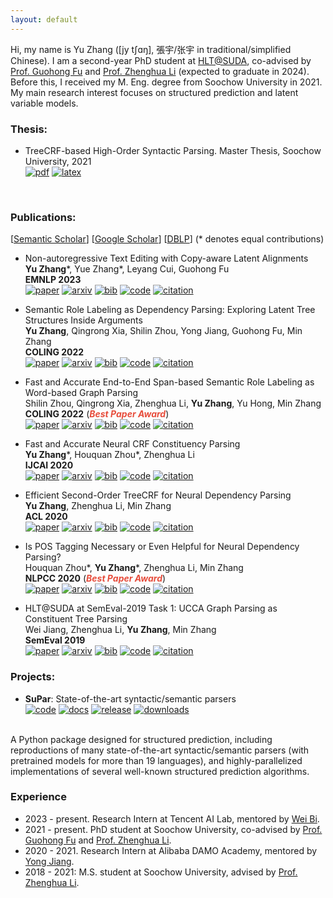 ```yaml
---
layout: default
---
```


Hi, my name is Yu Zhang ([jy tʃɑŋ], 張宇/张宇 in traditional/simplified Chinese).
I am a second-year PhD student at [HLT@SUDA](http://hlt.suda.edu.cn), co-advised by [Prof. Guohong Fu](http://web.suda.edu.cn/ghfu/) and [Prof. Zhenghua Li](http://hlt.suda.edu.cn/~zhli) (expected to graduate in 2024). 
Before this, I received my M. Eng. degree from Soochow University in 2021.
My main research interest focuses on structured prediction and latent variable models.

### Thesis:

* TreeCRF-based High-Order Syntactic Parsing. Master Thesis, Soochow University, 2021 <br>
[![pdf](https://img.shields.io/badge/pdf-d6d6d6?style=flat-square)](https://yzhang.site/assets/pubs/master-thesis.pdf)
[![latex](https://img.shields.io/badge/latex-d6d6d6?style=flat-square&logo=github)](https://github.com/yzhangcs/master-thesis)
<br>

### Publications:

[[Semantic Scholar](https://www.semanticscholar.org/author/Yu-Zhang/49890808)] [[Google Scholar](https://scholar.google.com/citations?user=y3JK-1oAAAAJ)] [[DBLP](https://dblp.org/pid/50/671-92.html)] (\* denotes equal contributions)

* Non-autoregressive Text Editing with Copy-aware Latent Alignments  <br>
**Yu Zhang**\*, Yue Zhang\*, Leyang Cui, Guohong Fu <br>
**EMNLP 2023** <br>
[![paper](https://img.shields.io/badge/paper-d6d6d6.svg?style=flat-square)](https://yzhang.site/assets/pubs/emnlp/2023/ctc.pdf)
[![arxiv](https://img.shields.io/badge/arxiv-d6d6d6.svg?style=flat-square)](https://arxiv.org/abs/2310.07821)
[![bib](https://img.shields.io/badge/bib-d6d6d6.svg?style=flat-square)](https://yzhang.site/assets/pubs/emnlp/2023/ctc.bib)
[![code](https://img.shields.io/badge/code-d6d6d6.svg?style=flat-square&logo=github)](https://github.com/yzhangcs/ctc-copy)
[![citation](https://img.shields.io/badge/dynamic/json?label=citation&query=citationCount&url=https%3A%2F%2Fapi.semanticscholar.org%2Fgraph%2Fv1%2Fpaper%2F116277fd27c97d50bba2d8023d3c590c1ea8187b%3Ffields%3DcitationCount&color=d6d6d6&style=flat-square&logo=semanticscholar)](https://www.semanticscholar.org/paper/Non-autoregressive-Text-Editing-with-Copy-aware-Zhang-Zhang/116277fd27c97d50bba2d8023d3c590c1ea8187b)

* Semantic Role Labeling as Dependency Parsing: Exploring Latent Tree Structures Inside Arguments <br>
**Yu Zhang**, Qingrong Xia, Shilin Zhou, Yong Jiang, Guohong Fu, Min Zhang <br>
**COLING 2022** <br>
[![paper](https://img.shields.io/badge/paper-d6d6d6.svg?style=flat-square)](https://yzhang.site/assets/pubs/coling/2022/crfsrl.pdf)
[![arxiv](https://img.shields.io/badge/arxiv-d6d6d6.svg?style=flat-square)](https://arxiv.org/abs/2110.06865)
[![bib](https://img.shields.io/badge/bib-d6d6d6.svg?style=flat-square)](https://yzhang.site/assets/pubs/coling/2022/crfsrl.bib)
[![code](https://img.shields.io/badge/code-d6d6d6.svg?style=flat-square&logo=github)](https://github.com/yzhangcs/crfsrl)
[![citation](https://img.shields.io/badge/dynamic/json?label=citation&query=citationCount&url=https%3A%2F%2Fapi.semanticscholar.org%2Fgraph%2Fv1%2Fpaper%2F64332d61dfef5ac685500a238b8a79d75152c164%3Ffields%3DcitationCount&color=d6d6d6&style=flat-square&logo=semanticscholar)](https://www.semanticscholar.org/paper/Semantic-Role-Labeling-as-Dependency-Parsing%3A-Tree-Zhang-Xia/64332d61dfef5ac685500a238b8a79d75152c164)

* Fast and Accurate End-to-End Span-based Semantic Role Labeling as Word-based Graph Parsing <br>
Shilin Zhou, Qingrong Xia, Zhenghua Li, **Yu Zhang**, Yu Hong, Min Zhang <br>
**COLING 2022** (<strong><i style="color:#e74d3c">Best Paper Award</i></strong>)<br>
[![paper](https://img.shields.io/badge/paper-d6d6d6.svg?style=flat-square)](https://yzhang.site/assets/pubs/coling/2022/graphsrl.pdf)
[![arxiv](https://img.shields.io/badge/arxiv-d6d6d6.svg?style=flat-square)](https://arxiv.org/abs/2112.02970)
[![bib](https://img.shields.io/badge/bib-d6d6d6.svg?style=flat-square)](https://yzhang.site/assets/pubs/coling/2022/graphsrl.bib)
[![code](https://img.shields.io/badge/code-d6d6d6.svg?style=flat-square&logo=github)](https://github.com/zsLin177/SRL-as-GP)
[![citation](https://img.shields.io/badge/dynamic/json?label=citation&query=citationCount&url=https%3A%2F%2Fapi.semanticscholar.org%2Fgraph%2Fv1%2Fpaper%2Fea9a2d14672c3cc0ff92510386f46fb2b152570c%3Ffields%3DcitationCount&color=d6d6d6&style=flat-square&logo=semanticscholar)](https://www.semanticscholar.org/paper/Fast-and-Accurate-End-to-End-Span-based-Semantic-as-Zhou-Xia/ea9a2d14672c3cc0ff92510386f46fb2b152570c)

* Fast and Accurate Neural CRF Constituency Parsing <br>
**Yu Zhang**\*, Houquan Zhou\*, Zhenghua Li <br>
**IJCAI 2020** <br>
[![paper](https://img.shields.io/badge/paper-d6d6d6.svg?style=flat-square)](https://yzhang.site/assets/pubs/ijcai/2020/crfpar.pdf)
[![arxiv](https://img.shields.io/badge/arxiv-d6d6d6.svg?style=flat-square)](https://arxiv.org/abs/2008.03736)
[![bib](https://img.shields.io/badge/bib-d6d6d6.svg?style=flat-square)](https://yzhang.site/assets/pubs/ijcai/2020/crfpar.bib)
[![code](https://img.shields.io/badge/code-d6d6d6.svg?style=flat-square&logo=github)](https://github.com/yzhangcs/crfpar)
[![citation](https://img.shields.io/badge/dynamic/json?label=citation&query=citationCount&url=https%3A%2F%2Fapi.semanticscholar.org%2Fgraph%2Fv1%2Fpaper%2F46fe2ae301aeb75b25ebca0bdc26132ca46f5101%3Ffields%3DcitationCount&color=d6d6d6&style=flat-square&logo=semanticscholar)](https://www.semanticscholar.org/paper/Fast-and-Accurate-Neural-CRF-Constituency-Parsing-Zhang-Zhou/46fe2ae301aeb75b25ebca0bdc26132ca46f5101)

* Efficient Second-Order TreeCRF for Neural Dependency Parsing <br>
**Yu Zhang**, Zhenghua Li, Min Zhang <br>
**ACL 2020** <br>
[![paper](https://img.shields.io/badge/paper-d6d6d6.svg?style=flat-square)](https://yzhang.site/assets/pubs/acl/2020/crfpar.pdf)
[![arxiv](https://img.shields.io/badge/arxiv-d6d6d6.svg?style=flat-square)](https://arxiv.org/abs/2005.00975)
[![bib](https://img.shields.io/badge/bib-d6d6d6.svg?style=flat-square)](https://yzhang.site/assets/pubs/acl/2020/crfpar.bib)
[![code](https://img.shields.io/badge/code-d6d6d6.svg?style=flat-square&logo=github)](https://github.com/yzhangcs/crfpar)
[![citation](https://img.shields.io/badge/dynamic/json?label=citation&query=citationCount&url=https%3A%2F%2Fapi.semanticscholar.org%2Fgraph%2Fv1%2Fpaper%2Fce18780963b067a1295fc847e7ab33f2fcbfaca1%3Ffields%3DcitationCount&color=d6d6d6&style=flat-square&logo=semanticscholar)](https://www.semanticscholar.org/paper/Efficient-Second-Order-TreeCRF-for-Neural-Parsing-Zhang-Li/ce18780963b067a1295fc847e7ab33f2fcbfaca1)

* Is POS Tagging Necessary or Even Helpful for Neural Dependency Parsing?<br>
Houquan Zhou\*, **Yu Zhang**\*, Zhenghua Li, Min Zhang <br>
**NLPCC 2020** (<strong><i style="color:#e74d3c">Best Paper Award</i></strong>)<br>
[![paper](https://img.shields.io/badge/paper-d6d6d6.svg?style=flat-square)](https://yzhang.site/assets/pubs/nlpcc/2020/posdep.pdf)
[![arxiv](https://img.shields.io/badge/arxiv-d6d6d6.svg?style=flat-square)](https://arxiv.org/abs/2003.03204)
[![bib](https://img.shields.io/badge/bib-d6d6d6.svg?style=flat-square)](https://yzhang.site/assets/pubs/nlpcc/2020/posdep.bib)
[![code](https://img.shields.io/badge/code-d6d6d6.svg?style=flat-square&logo=github)](https://github.com/Jacob-Zhou/stack-parser)
[![citation](https://img.shields.io/badge/dynamic/json?label=citation&query=citationCount&url=https%3A%2F%2Fapi.semanticscholar.org%2Fgraph%2Fv1%2Fpaper%2F3bb577d87ae8e0d45a223f65db24ab479fbda174%3Ffields%3DcitationCount&color=d6d6d6&style=flat-square&logo=semanticscholar)](https://www.semanticscholar.org/paper/Is-POS-Tagging-Necessary-or-Even-Helpful-for-Neural-Zhang-Li/3bb577d87ae8e0d45a223f65db24ab479fbda174)

* HLT@SUDA at SemEval-2019 Task 1: UCCA Graph Parsing as Constituent Tree Parsing <br>
Wei Jiang, Zhenghua Li, **Yu Zhang**, Min Zhang <br>
**SemEval 2019** <br>
[![paper](https://img.shields.io/badge/paper-d6d6d6?style=flat-square)](https://yzhang.site/assets/pubs/semeval/2019/const.pdf)
[![arxiv](https://img.shields.io/badge/arxiv-d6d6d6.svg?style=flat-square)](https://arxiv.org/abs/1903.04153)
[![bib](https://img.shields.io/badge/bib-d6d6d6.svg?style=flat-square)](https://yzhang.site/assets/pubs/semeval/2019/const.bib)
[![code](https://img.shields.io/badge/code-d6d6d6?style=flat-square&logo=github)](https://github.com/SUDA-LA/ucca-parser)
[![citation](https://img.shields.io/badge/dynamic/json?label=citation&query=citationCount&url=https%3A%2F%2Fapi.semanticscholar.org%2Fgraph%2Fv1%2Fpaper%2F9c690b828a508635506018ddbd03d63d4e08a380%3Ffields%3DcitationCount&color=d6d6d6&style=flat-square&logo=semanticscholar)](https://www.semanticscholar.org/paper/HLT%40SUDA-at-SemEval-2019-Task-1%3A-UCCA-Graph-Parsing-Jiang-Zhang/9c690b828a508635506018ddbd03d63d4e08a380)

### Projects:

* **SuPar**: State-of-the-art syntactic/semantic parsers <br>
[![code](https://img.shields.io/badge/code-orange?style=flat-square&logo=github)](https://github.com/yzhangcs/parser)
[![docs](https://img.shields.io/github/actions/workflow/status/yzhangcs/parser/pages.yml?branch=main&label=docs&style=flat-square)](https://parser.yzhang.site)
[![release](https://img.shields.io/github/v/release/yzhangcs/parser?style=flat-square)](https://github.com/yzhangcs/parser/releases)
[![downloads](https://img.shields.io/github/downloads/yzhangcs/parser/total?style=flat-square)](https://pypistats.org/packages/supar)
<br>
A Python package designed for structured prediction, including reproductions of many state-of-the-art syntactic/semantic parsers (with pretrained models for more than 19 languages), and highly-parallelized implementations of several well-known structured prediction algorithms.

### Experience

* 2023 - present. Research Intern at Tencent AI Lab, mentored by [Wei Bi](https://scholar.google.com/citations?user=aSJcgQMAAAAJ&hl=en).
* 2021 - present. PhD student at Soochow University, co-advised by [Prof. Guohong Fu](http://web.suda.edu.cn/ghfu/) and [Prof. Zhenghua Li](http://hlt.suda.edu.cn/~zhli).
* 2020 - 2021. Research Intern at Alibaba DAMO Academy, mentored by [Yong Jiang](http://jiangyong.site).
* 2018 - 2021: M.S. student at Soochow University, advised by [Prof. Zhenghua Li](http://hlt.suda.edu.cn/~zhli).
